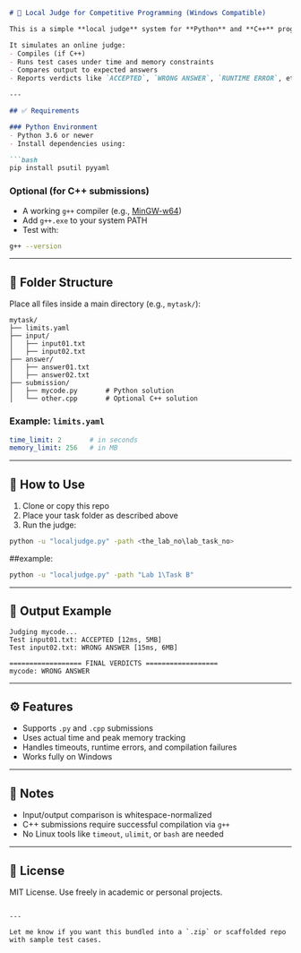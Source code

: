 ````markdown
# 🧪 Local Judge for Competitive Programming (Windows Compatible)

This is a simple **local judge** system for **Python** and **C++** programs, designed to run on **Windows** without relying on Linux-only tools.

It simulates an online judge: 
- Compiles (if C++)
- Runs test cases under time and memory constraints
- Compares output to expected answers
- Reports verdicts like `ACCEPTED`, `WRONG ANSWER`, `RUNTIME ERROR`, etc.

---

## ✅ Requirements

### Python Environment
- Python 3.6 or newer
- Install dependencies using:

```bash
pip install psutil pyyaml
````

### Optional (for C++ submissions)

* A working `g++` compiler (e.g., [MinGW-w64](https://www.mingw-w64.org/))
* Add `g++.exe` to your system PATH
* Test with:

```bash
g++ --version
```

---

## 📁 Folder Structure

Place all files inside a main directory (e.g., `mytask/`):

```
mytask/
├── limits.yaml
├── input/
│   ├── input01.txt
│   ├── input02.txt
├── answer/
│   ├── answer01.txt
│   ├── answer02.txt
├── submission/
│   ├── mycode.py       # Python solution
│   └── other.cpp       # Optional C++ solution
```

### Example: `limits.yaml`

```yaml
time_limit: 2       # in seconds
memory_limit: 256   # in MB
```

---

## 🚀 How to Use

1. Clone or copy this repo
2. Place your task folder as described above
3. Run the judge:

```bash
python -u "localjudge.py" -path <the_lab_no\lab_task_no>
```

##example:

```bash
python -u "localjudge.py" -path "Lab 1\Task B"
```

---

## 🧾 Output Example

```
Judging mycode...
Test input01.txt: ACCEPTED [12ms, 5MB]
Test input02.txt: WRONG ANSWER [15ms, 6MB]

================== FINAL VERDICTS ==================
mycode: WRONG ANSWER
```

---

## ⚙️ Features

* Supports `.py` and `.cpp` submissions
* Uses actual time and peak memory tracking
* Handles timeouts, runtime errors, and compilation failures
* Works fully on Windows

---

## 📌 Notes

* Input/output comparison is whitespace-normalized
* C++ submissions require successful compilation via `g++`
* No Linux tools like `timeout`, `ulimit`, or `bash` are needed

---

## 📄 License

MIT License. Use freely in academic or personal projects.

```

---

Let me know if you want this bundled into a `.zip` or scaffolded repo with sample test cases.
```
